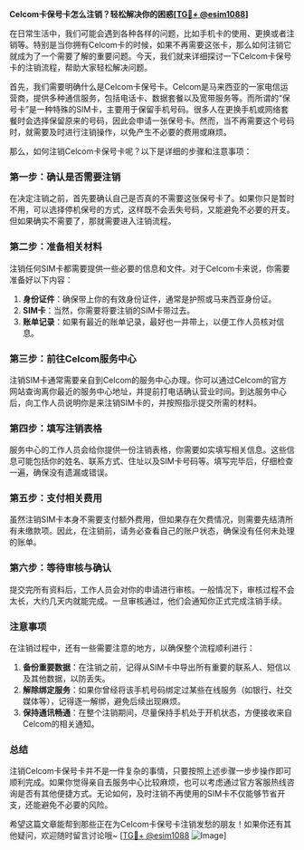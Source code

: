 **Celcom卡保号卡怎么注销？轻松解决你的困惑[[TG💪+ @esim1088](https://t.me/s/esim1088)]**

在日常生活中，我们可能会遇到各种各样的问题，比如手机卡的使用、更换或者注销等。特别是当你拥有Celcom卡的时候，如果不再需要这张卡，那么如何注销它就成为了一个需要了解的重要问题。今天，我们就来详细探讨一下Celcom卡保号卡的注销流程，帮助大家轻松解决问题。

首先，我们需要明确什么是Celcom卡保号卡。Celcom是马来西亚的一家电信运营商，提供多种通信服务，包括电话卡、数据套餐以及宽带服务等。而所谓的“保号卡”是一种特殊的SIM卡，主要用于保留手机号码。很多人在更换手机或网络套餐时会选择保留原来的号码，因此会申请一张保号卡。然而，当不再需要这个号码时，就需要及时进行注销操作，以免产生不必要的费用或麻烦。

那么，如何注销Celcom卡保号卡呢？以下是详细的步骤和注意事项：

### 第一步：确认是否需要注销

在决定注销之前，首先要确认自己是否真的不需要这张保号卡了。如果你只是暂时不用，可以选择停机保号的方式，这样既不会丢失号码，又能避免不必要的开支。但如果确实不需要了，那就需要进入注销流程。

### 第二步：准备相关材料

注销任何SIM卡都需要提供一些必要的信息和文件。对于Celcom卡来说，你需要准备好以下内容：

1. **身份证件**：确保带上你的有效身份证件，通常是护照或马来西亚身份证。
2. **SIM卡**：当然，你需要将要注销的SIM卡带过去。
3. **账单记录**：如果有最近的账单记录，最好也一并带上，以便工作人员核对信息。

### 第三步：前往Celcom服务中心

注销SIM卡通常需要亲自到Celcom的服务中心办理。你可以通过Celcom的官方网站查询离你最近的服务中心地址，并提前打电话确认营业时间。到达服务中心后，向工作人员说明你是来注销SIM卡的，并按照指示提交所需的材料。

### 第四步：填写注销表格

服务中心的工作人员会给你提供一份注销表格，你需要如实填写相关信息。这些信息可能包括你的姓名、联系方式、住址以及SIM卡号码等。填写完毕后，仔细检查一遍，确保没有遗漏或错误。

### 第五步：支付相关费用

虽然注销SIM卡本身不需要支付额外费用，但如果存在欠费情况，则需要先结清所有未缴款项。因此，在注销前，请务必查看自己的账户状态，确保没有任何未处理的账单。

### 第六步：等待审核与确认

提交完所有资料后，工作人员会对你的申请进行审核。一般情况下，审核过程不会太长，大约几天内就能完成。一旦审核通过，他们会通知你正式完成注销手续。

### 注意事项

在注销过程中，还有一些需要注意的地方，以确保整个流程顺利进行：

1. **备份重要数据**：在注销之前，记得从SIM卡中导出所有重要的联系人、短信以及其他数据，以防丢失。
2. **解除绑定服务**：如果你曾经将该手机号码绑定过某些在线服务（如银行、社交媒体等），记得逐一解绑，避免后续出现麻烦。
3. **保持通讯畅通**：在整个注销期间，尽量保持手机处于开机状态，方便接收来自Celcom的相关通知。

### 总结

注销Celcom卡保号卡并不是一件复杂的事情，只要按照上述步骤一步步操作即可顺利完成。如果你觉得亲自去服务中心比较麻烦，也可以考虑通过官方客服热线咨询是否有其他便捷方式。无论如何，及时注销不再使用的SIM卡不仅能够节省开支，还能避免不必要的风险。

希望这篇文章能帮到那些正在为Celcom卡保号卡注销发愁的朋友！如果你还有其他疑问，欢迎随时留言讨论哦~ [[TG💪+ @esim1088](https://t.me/s/esim1088) ![Image](https://i.postimg.cc/4NQfJmqS/Snipaste-2025-05-13-00-14-12.png)]